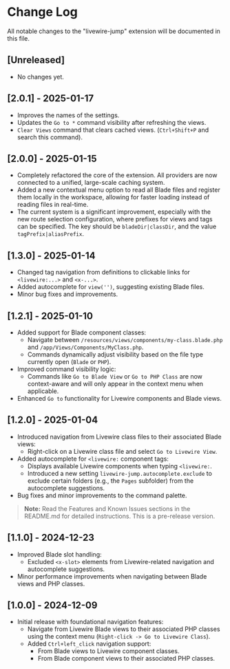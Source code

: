 # Change Log

All notable changes to the "livewire-jump" extension will be documented in this file.

## [Unreleased]

- No changes yet.

## [2.0.1] - 2025-01-17

- Improves the names of the settings.
- Updates the `Go to *` command visibility after refreshing the views.
- `Clear Views` command that clears cached views. (`Ctrl+Shift+P` and search this command).

## [2.0.0] - 2025-01-15

- Completely refactored the core of the extension. All providers are now connected to a unified, large-scale caching system.
- Added a new contextual menu option to read all Blade files and register them locally in the workspace, allowing for faster loading instead of reading files in real-time.
- The current system is a significant improvement, especially with the new route selection configuration, where prefixes for views and tags can be specified. The key should be `bladeDir|classDir`, and the value `tagPrefix|aliasPrefix`.


## [1.3.0] - 2025-01-14

- Changed tag navigation from definitions to clickable links for `<livewire:...>` and `<x-...>`.  
- Added autocomplete for `view('')`, suggesting existing Blade files.  
- Minor bug fixes and improvements.

## [1.2.1] - 2025-01-10

- Added support for Blade component classes:
  - Navigate between `/resources/views/components/my-class.blade.php` and `/app/Views/Components/MyClass.php`.
  - Commands dynamically adjust visibility based on the file type currently open (`Blade` or `PHP`).
- Improved command visibility logic:
  - Commands like `Go to Blade View` or `Go to PHP Class` are now context-aware and will only appear in the context menu when applicable.
- Enhanced `Go to` functionality for Livewire components and Blade views.

## [1.2.0] - 2025-01-04

- Introduced navigation from Livewire class files to their associated Blade views:
  - Right-click on a Livewire class file and select `Go to Livewire View`.
- Added autocomplete for `<livewire:` component tags:
  - Displays available Livewire components when typing `<livewire:`.
  - Introduced a new setting `livewire-jump.autocomplete.exclude` to exclude certain folders (e.g., the `Pages` subfolder) from the autocomplete suggestions.
- Bug fixes and minor improvements to the command palette.

> **Note:** Read the Features and Known Issues sections in the README.md for detailed instructions. This is a pre-release version.

## [1.1.0] - 2024-12-23

- Improved Blade slot handling:
  - Excluded `<x-slot>` elements from Livewire-related navigation and autocomplete suggestions.
- Minor performance improvements when navigating between Blade views and PHP classes.

## [1.0.0] - 2024-12-09

- Initial release with foundational navigation features:
  - Navigate from Livewire Blade views to their associated PHP classes using the context menu (`Right-click -> Go to Livewire Class`).
  - Added `Ctrl+left_click` navigation support:
    - From Blade views to Livewire component classes.
    - From Blade component views to their associated PHP classes.
